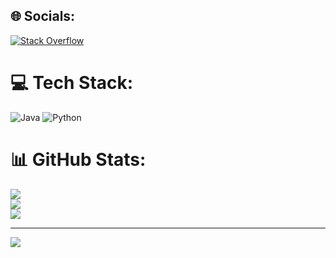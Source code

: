 
## 🌐 Socials:
[![Stack Overflow](https://img.shields.io/badge/-Stackoverflow-FE7A16?logo=stack-overflow&logoColor=white)](https://stackoverflow.com/users/user:20052816) 

# 💻 Tech Stack:
![Java](https://img.shields.io/badge/java-%23ED8B00.svg?style=flat&logo=java&logoColor=white) ![Python](https://img.shields.io/badge/python-3670A0?style=flat&logo=python&logoColor=ffdd54)
# 📊 GitHub Stats:
![](https://github-readme-stats.vercel.app/api?username=TimeOfMaster&theme=dark&hide_border=true&include_all_commits=true&count_private=false)<br/>
![](https://github-readme-streak-stats.herokuapp.com/?user=TimeOfMaster&theme=dark&hide_border=true)<br/>
![](https://github-readme-stats.vercel.app/api/top-langs/?username=TimeOfMaster&theme=dark&hide_border=true&include_all_commits=true&count_private=false&layout=compact)

---
[![](https://visitcount.itsvg.in/api?id=TimeOfMaster&icon=2&color=1)](https://visitcount.itsvg.in)
